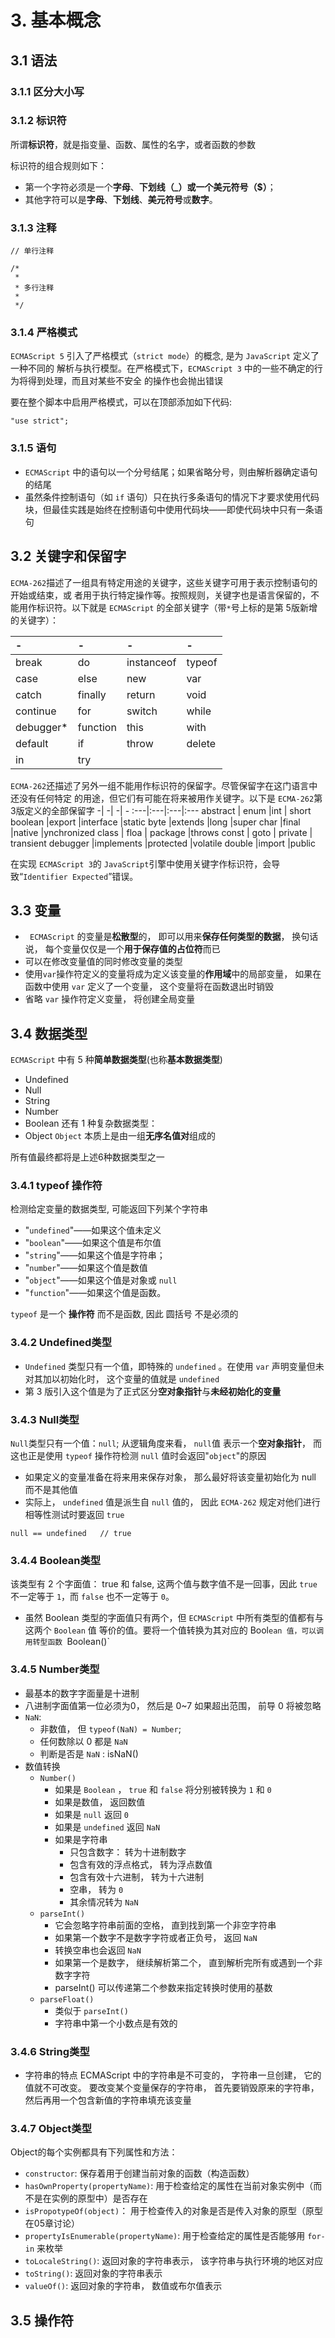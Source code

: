# 3. 基本概念

## 3.1 语法

### 3.1.1 区分大小写

### 3.1.2 标识符

所谓**标识符**，就是指变量、函数、属性的名字，或者函数的参数

标识符的组合规则如下：

- 第一个字符必须是一个**字母**、**下划线（_）**或一个**美元符号（$）**；
- 其他字符可以是**字母**、**下划线**、**美元符号**或**数字**。 

### 3.1.3 注释

```
// 单行注释

/*
 *
 * 多行注释
 *
 */
```
### 3.1.4 严格模式
`ECMAScript 5` 引入了严格模式（`strict mode`）的概念, 是为 `JavaScript` 定义了一种不同的 解析与执行模型。在严格模式下，`ECMAScript 3` 中的一些不确定的行为将得到处理，而且对某些不安全 的操作也会抛出错误

要在整个脚本中启用严格模式，可以在顶部添加如下代码:
```
"use strict"; 
```
### 3.1.5 语句
- `ECMAScript` 中的语句以一个分号结尾；如果省略分号，则由解析器确定语句的结尾
- 虽然条件控制语句（如 `if` 语句）只在执行多条语句的情况下才要求使用代码块，但最佳实践是始终在控制语句中使用代码块——即使代码块中只有一条语句


## 3.2 关键字和保留字

`ECMA-262`描述了一组具有特定用途的关键字，这些关键字可用于表示控制语句的开始或结束，或 者用于执行特定操作等。按照规则，关键字也是语言保留的，不能用作标识符。以下就是 `ECMAScript` 的全部关键字（带`*`号上标的是第 5版新增的关键字）： 

  -| -| -| -
 :---|:---|:---|:---
break |do |instanceof  |typeof
case | else | new |var
catch| finally| return|void 
continue|for| switch|while 
debugger* | function  | this |with
default |  if  |  throw| delete 
in  | try       

 `ECMA-262`还描述了另外一组不能用作标识符的保留字。尽管保留字在这门语言中还没有任何特定 的用途，但它们有可能在将来被用作关键字。以下是 `ECMA-262`第3版定义的全部保留字
-| -| -| -
:---|:---|:---|:---
 abstract | enum |int | short 
 boolean |export |interface |static 
 byte |extends |long |super
 char |final  |native  |ynchronized 
 class  | floa |  package  |throws 
 const  | goto |  private  |  transient 
 debugger  |implements  |protected |volatile 
 double  |import  |public    

 在实现 `ECMAScript 3`的 `JavaScript`引擎中使用关键字作标识符，会导致“`Identifier Expected`”错误。 

 ## 3.3 变量
- ` ECMAScript` 的变量是**松散型**的， 即可以用来**保存任何类型的数据**， 换句话说， 每个变量仅仅是一个**用于保存值的占位符**而已
- 可以在修改变量值的同时修改变量的类型
- 使用`var`操作符定义的变量将成为定义该变量的**作用域**中的局部变量， 如果在函数中使用 `var` 定义了一个变量， 这个变量将在函数退出时销毁
- 省略 `var` 操作符定义变量， 将创建全局变量

## 3.4 数据类型
`ECMAScript` 中有 5 种**简单数据类型**(也称**基本数据类型**)
- Undefined
- Null
- String
- Number
- Boolean
还有 1 种复杂数据类型：
- Object
`Object` 本质上是由一组**无序名值对**组成的

所有值最终都将是上述6种数据类型之一

### 3.4.1 typeof 操作符

检测给定变量的数据类型, 可能返回下列某个字符串
- "`undefined`"——如果这个值未定义
- "`boolean`"——如果这个值是布尔值
- "`string`"——如果这个值是字符串； 
- "`number`"——如果这个值是数值
- "`object`"——如果这个值是对象或 `null`
- "`function`"——如果这个值是函数。 

`typeof` 是一个 **操作符** 而不是函数, 因此 圆括号 不是必须的

### 3.4.2 Undefined类型
- `Undefined` 类型只有一个值，即特殊的 `undefined` 。在使用 `var` 声明变量但未对其加以初始化时， 这个变量的值就是 `undefined`
- 第 3 版引入这个值是为了正式区分**空对象指针**与**未经初始化的变量**


### 3.4.3 Null类型
`Null`类型只有一个值：`null`; 从逻辑角度来看， `null`值 表示一个**空对象指针**， 而这也正是使用 `typeof` 操作符检测 `null` 值时会返回"`object`"的原因

- 如果定义的变量准备在将来用来保存对象， 那么最好将该变量初始化为 null 而不是其他值
- 实际上， `undefined` 值是派生自 `null` 值的， 因此 `ECMA-262` 规定对他们进行相等性测试时要返回 `true`
```
null == undefined   // true
```
### 3.4.4 Boolean类型
该类型有 2 个字面值： true 和 false, 这两个值与数字值不是一回事，因此 `true` 不一定等于 `1`，而 `false` 也不一定等于 `0`。

- 虽然 Boolean 类型的字面值只有两个，但 `ECMAScript` 中所有类型的值都有与这两个 `Boolean` 值 等价的值。要将一个值转换为其对应的 Bool`ean 值，可以调用转型函数 `Boolean()`

### 3.4.5 Number类型

- 最基本的数字字面量是十进制
- 八进制字面值第一位必须为0， 然后是 0~7 如果超出范围， 前导 0 将被忽略
- `NaN`: 
    - 非数值， 但 `typeof(NaN) = Number`;
    - 任何数除以 0 都是 `NaN`
    - 判断是否是 `NaN` : isNaN()
- 数值转换
    - `Number()`
        - 如果是 `Boolean` ， `true` 和 `false` 将分别被转换为 `1` 和 `0`
        - 如果是数值， 返回数值
        - 如果是 `null` 返回 `0` 
        - 如果是 `undefined` 返回 `NaN`
        - 如果是字符串
            - 只包含数字： 转为十进制数字
            - 包含有效的浮点格式， 转为浮点数值
            - 包含有效十六进制， 转为十六进制
            - 空串， 转为 `0` 
            - 其余情况转为 `NaN`
    - `parseInt()`
        - 它会忽略字符串前面的空格， 直到找到第一个非空字符串
        - 如果第一个数字不是数字字符或者正负号， 返回 `NaN`
        - 转换空串也会返回 `NaN`
        - 如果第一个是数字， 继续解析第二个， 直到解析完所有或遇到一个非数字字符
        - parseInt() 可以传递第二个参数来指定转换时使用的基数
    - `parseFloat()`
        - 类似于 `parseInt()`
        - 字符串中第一个小数点是有效的

### 3.4.6 String类型
- 字符串的特点
    ECMAScript 中的字符串是不可变的， 字符串一旦创建， 它的值就不可改变。 要改变某个变量保存的字符串， 首先要销毁原来的字符串， 然后再用一个包含新值的字符串填充该变量

### 3.4.7 Object类型

Object的每个实例都具有下列属性和方法：
- `constructor`: 保存着用于创建当前对象的函数（构造函数）
- `hasOwnProperty(propertyName)`: 用于检查给定的属性在当前对象实例中（而不是在实例的原型中）是否存在
- `isPropotypeOf(object)`： 用于检查传入的对象是否是传入对象的原型（原型在05章讨论）
- `propertyIsEnumerable(propertyName)`: 用于检查给定的属性是否能够用 `for-in` 来枚举
- `toLocaleString()`: 返回对象的字符串表示， 该字符串与执行环境的地区对应
- `toString()`: 返回对象的字符串表示
- `valueOf()`: 返回对象的字符串， 数值或布尔值表示

## 3.5 操作符
